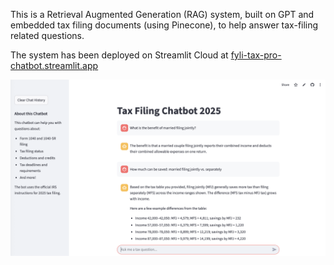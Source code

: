 This is a Retrieval Augmented Generation (RAG) system, built on GPT and embedded tax filing documents (using Pinecone), to help answer tax-filing related questions.

The system has been deployed on Streamlit Cloud at [fyli-tax-pro-chatbot.streamlit.app](https://fyli-tax-pro-chatbot.streamlit.app/)

![image](https://github.com/fyli16/tax_pro_chatbot/blob/main/query_example.png)